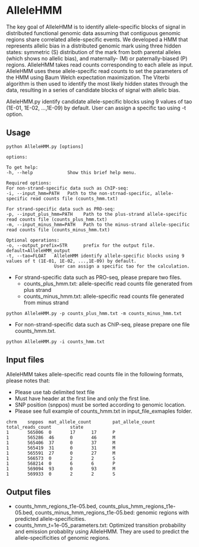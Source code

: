 # AlleleHMM
The key goal of AlleleHMM is to identify allele-specific blocks of signal in distributed functional genomic data assuming that contiguous genomic regions share correlated allele-specific events. We developed a HMM that represents allelic bias in a distributed genomic mark using three hidden states: symmetric (S) distribution of the mark from both parental alleles (which shows no allelic bias), and maternally- (M) or paternally-biased (P) regions. AlleleHMM takes read counts corresponding to each allele as input. AlleleHMM uses these allele-specific read counts to set the parameters of the HMM using Baum Welch expectation maximization. The Viterbi algorithm is then used to identify the most likely hidden states through the data, resulting in a series of candidate blocks of signal with allelic bias.

AlleleHMM.py identify candidate allele-specific blocks using 9 values of tao (1E-01, 1E-02, ...,1E-09) by default. User can assign a specific tao using -t option.

## Usage
```````
python AlleleHMM.py [options]

options:

To get help:
-h, --help             Show this brief help menu.

Required options:
For non-strand-specific data such as ChIP-seq:
-i, --input_hmm=PATH   Path to the non-strnad-specific, allele-specific read counts file (counts_hmm.txt)

For strand-specific data such as PRO-seq:
-p, --input_plus_hmm=PATH    Path to the plus-strand allele-specific read counts file (counts_plus_hmm.txt)
-m, --input_minus_hmm=PATH   Path to the minus-strand allele-specific read counts file (counts_minus_hmm.txt)

Optional operations:
-o, --output_prefix=STR      prefix for the output file. default=AlleleHMM_output
-t, --tao=FLOAT   AlleleHMM identify allele-specific blocks using 9 values of t (1E-01, 1E-02, ...,1E-09) by default.
                  User can assign a specific tao for the calculation.
```````

+ For strand-specific data such as PRO-seq, please prepare two files.
  * counts_plus_hmm.txt: allele-specific read counts file generated from plus strand
  * counts_minus_hmm.txt: allele-specific read counts file generated from minus strand
```````
python AlleleHMM.py -p counts_plus_hmm.txt -m counts_minus_hmm.txt
```````
+ For non-strand-specific data such as ChIP-seq, please prepare one file counts_hmm.txt.
```````
python AlleleHMM.py -i counts_hmm.txt
```````

## Input files

AlleleHMM takes allele-specific read counts file in the following formats, please notes that:
+ Please use tab delimited text file
+ Must have header at the first line and only the first line.
+ SNP position (snppos) must be sorted according to genomic location. 
+ Please see full example of counts_hmm.txt in input_file_exmaples folder.

```````
chrm    snppos  mat_allele_count        pat_allele_count        total_reads_count       state
1       565006  0       17      17      P
1       565286  46      0       46      M
1       565406  37      0       37      M
1       565419  31      0       31      M
1       565591  27      0       27      M
1       566573  0       2       2       S
1       568214  0       6       6       P
1       569094  93      0       93      M
1       569933  0       2       2       S
```````


## Output files
+ counts_hmm_regions_t1e-05.bed, counts_plus_hmm_regions_t1e-05.bed, counts_minus_hmm_regions_t1e-05.bed: genomic regions with predicted allele-specificities.
+ counts_hmm_t=1e-05_parameters.txt: Optimized transition probability and emission probablity using AlleleHMM. They are used to predict the allele-specificities of genomic regions.
